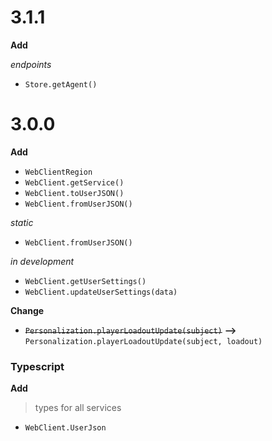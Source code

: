 # 3.1.1

**Add**

_endpoints_

-   `Store.getAgent()`

# 3.0.0

**Add**

-   `WebClientRegion`
-   `WebClient.getService()`
-   `WebClient.toUserJSON()`
-   `WebClient.fromUserJSON()`

_static_

-   `WebClient.fromUserJSON()`

_in development_

-   `WebClient.getUserSettings()`
-   `WebClient.updateUserSettings(data)`

**Change**

-   ~~`Personalization.playerLoadoutUpdate(subject)`~~ **-->** `Personalization.playerLoadoutUpdate(subject, loadout)`

### Typescript

**Add**

> types for all services

-   `WebClient.UserJson`
